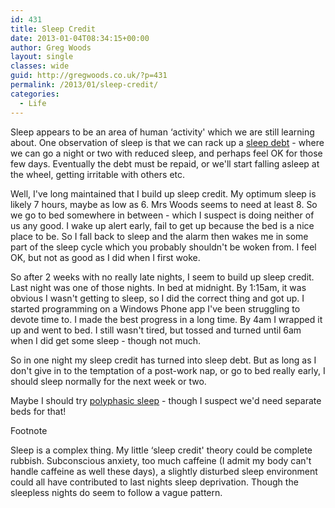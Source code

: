 ```yaml
---
id: 431
title: Sleep Credit
date: 2013-01-04T08:34:15+00:00
author: Greg Woods
layout: single
classes: wide
guid: http://gregwoods.co.uk/?p=431
permalink: /2013/01/sleep-credit/
categories:
  - Life
---
```

Sleep appears to be an area of human &#8216;activity' which we are still learning about. One observation of sleep is that we can rack up a <a href="http://en.wikipedia.org/wiki/Sleep_debt" title="sleep debt" target="_blank">sleep debt</a> - where we can go a night or two with reduced sleep, and perhaps feel OK for those few days. Eventually the debt must be repaid, or we'll start falling asleep at the wheel, getting irritable with others etc.

Well, I've long maintained that I build up sleep credit. My optimum sleep is likely 7 hours, maybe as low as 6. Mrs Woods seems to need at least 8. So we go to bed somewhere in between - which I suspect is doing neither of us any good. I wake up alert early, fail to get up because the bed is a nice place to be. So I fall back to sleep and the alarm then wakes me in some part of the sleep cycle which you probably shouldn't be woken from. I feel OK, but not as good as I did when I first woke.

So after 2 weeks with no really late nights, I seem to build up sleep credit. Last night was one of those nights. In bed at midnight. By 1:15am, it was obvious I wasn't getting to sleep, so I did the correct thing and got up. I started programming on a Windows Phone app I've been struggling to devote time to. I made the best progress in a long time. By 4am I wrapped it up and went to bed. I still wasn't tired, but tossed and turned until 6am when I did get some sleep - though not much.

So in one night my sleep credit has turned into sleep debt. But as long as I don't give in to the temptation of a post-work nap, or go to bed really early, I should sleep normally for the next week or two.

Maybe I should try <a href="http://en.wikipedia.org/wiki/Polyphasic_sleep" title="polyphasic sleep" target="_blank">polyphasic sleep</a> - though I suspect we'd need separate beds for that!

Footnote

Sleep is a complex thing. My little &#8216;sleep credit' theory could be complete rubbish. Subconscious anxiety, too much caffeine (I admit my body can't handle caffeine as well these days), a slightly disturbed sleep environment could all have contributed to last nights sleep deprivation. Though the sleepless nights do seem to follow a vague pattern.